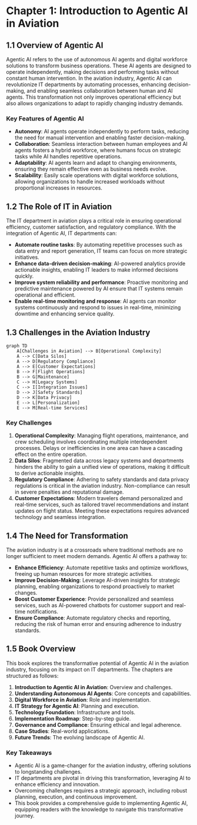 # Chapter 1: Introduction to Agentic AI in Aviation

## 1.1 Overview of Agentic AI
Agentic AI refers to the use of autonomous AI agents and digital workforce solutions to transform business operations. These AI agents are designed to operate independently, making decisions and performing tasks without constant human intervention. In the aviation industry, Agentic AI can revolutionize IT departments by automating processes, enhancing decision-making, and enabling seamless collaboration between human and AI agents. This transformation not only improves operational efficiency but also allows organizations to adapt to rapidly changing industry demands.

### Key Features of Agentic AI
- **Autonomy**: AI agents operate independently to perform tasks, reducing the need for manual intervention and enabling faster decision-making.
- **Collaboration**: Seamless interaction between human employees and AI agents fosters a hybrid workforce, where humans focus on strategic tasks while AI handles repetitive operations.
- **Adaptability**: AI agents learn and adapt to changing environments, ensuring they remain effective even as business needs evolve.
- **Scalability**: Easily scale operations with digital workforce solutions, allowing organizations to handle increased workloads without proportional increases in resources.

## 1.2 The Role of IT in Aviation
The IT department in aviation plays a critical role in ensuring operational efficiency, customer satisfaction, and regulatory compliance. With the integration of Agentic AI, IT departments can:
- **Automate routine tasks**: By automating repetitive processes such as data entry and report generation, IT teams can focus on more strategic initiatives.
- **Enhance data-driven decision-making**: AI-powered analytics provide actionable insights, enabling IT leaders to make informed decisions quickly.
- **Improve system reliability and performance**: Proactive monitoring and predictive maintenance powered by AI ensure that IT systems remain operational and efficient.
- **Enable real-time monitoring and response**: AI agents can monitor systems continuously and respond to issues in real-time, minimizing downtime and enhancing service quality.

## 1.3 Challenges in the Aviation Industry
```mermaid
graph TD
    A[Challenges in Aviation] --> B[Operational Complexity]
    A --> C[Data Silos]
    A --> D[Regulatory Compliance]
    A --> E[Customer Expectations]
    B --> F[Flight Operations]
    B --> G[Maintenance]
    C --> H[Legacy Systems]
    C --> I[Integration Issues]
    D --> J[Safety Standards]
    D --> K[Data Privacy]
    E --> L[Personalization]
    E --> M[Real-time Services]
```

### Key Challenges
1. **Operational Complexity**: Managing flight operations, maintenance, and crew scheduling involves coordinating multiple interdependent processes. Delays or inefficiencies in one area can have a cascading effect on the entire operation.
2. **Data Silos**: Fragmented data across legacy systems and departments hinders the ability to gain a unified view of operations, making it difficult to derive actionable insights.
3. **Regulatory Compliance**: Adhering to safety standards and data privacy regulations is critical in the aviation industry. Non-compliance can result in severe penalties and reputational damage.
4. **Customer Expectations**: Modern travelers demand personalized and real-time services, such as tailored travel recommendations and instant updates on flight status. Meeting these expectations requires advanced technology and seamless integration.

## 1.4 The Need for Transformation
The aviation industry is at a crossroads where traditional methods are no longer sufficient to meet modern demands. Agentic AI offers a pathway to:
- **Enhance Efficiency**: Automate repetitive tasks and optimize workflows, freeing up human resources for more strategic activities.
- **Improve Decision-Making**: Leverage AI-driven insights for strategic planning, enabling organizations to respond proactively to market changes.
- **Boost Customer Experience**: Provide personalized and seamless services, such as AI-powered chatbots for customer support and real-time notifications.
- **Ensure Compliance**: Automate regulatory checks and reporting, reducing the risk of human error and ensuring adherence to industry standards.

## 1.5 Book Overview
This book explores the transformative potential of Agentic AI in the aviation industry, focusing on its impact on IT departments. The chapters are structured as follows:

1. **Introduction to Agentic AI in Aviation**: Overview and challenges.
2. **Understanding Autonomous AI Agents**: Core concepts and capabilities.
3. **Digital Workforce in Aviation**: Role and implementation.
4. **IT Strategy for Agentic AI**: Planning and execution.
5. **Technology Foundation**: Infrastructure and tools.
6. **Implementation Roadmap**: Step-by-step guide.
7. **Governance and Compliance**: Ensuring ethical and legal adherence.
8. **Case Studies**: Real-world applications.
9. **Future Trends**: The evolving landscape of Agentic AI.

### Key Takeaways
- Agentic AI is a game-changer for the aviation industry, offering solutions to longstanding challenges.
- IT departments are pivotal in driving this transformation, leveraging AI to enhance efficiency and innovation.
- Overcoming challenges requires a strategic approach, including robust planning, execution, and continuous improvement.
- This book provides a comprehensive guide to implementing Agentic AI, equipping readers with the knowledge to navigate this transformative journey.